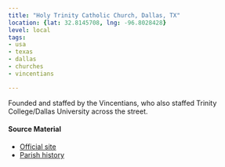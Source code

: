 ```yaml
---
title: "Holy Trinity Catholic Church, Dallas, TX"
location: {lat: 32.8145708, lng: -96.8028428}
level: local
tags:
- usa
- texas
- dallas
- churches
- vincentians

---
```



Founded and staffed by the Vincentians, who also staffed Trinity College/Dallas University across the street.

#### Source Material

* [Official site](https://htccd.org/)
* [Parish history](https://htccd.org/history)





